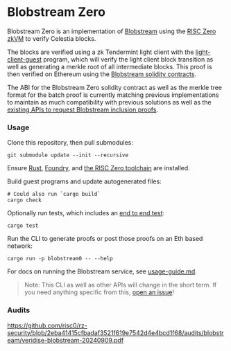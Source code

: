 # Blobstream Zero

Blobstream Zero is an implementation of [Blobstream](https://docs.celestia.org/developers/blobstream) using the [RISC Zero zkVM](https://www.risczero.com/) to verify Celestia blocks.

The blocks are verified using a zk Tendermint light client with the [light-client-guest](./light-client-guest/guest/src/main.rs) program, which will verify the light client block transition as well as generating a merkle root of all intermediate blocks. This proof is then verified on Ethereum using the [Blobstream solidity contracts](./contracts/src/).

The ABI for the Blobstream Zero solidity contract as well as the merkle tree format for the batch proof is currently matching previous implementations to maintain as much compatibility with previous solutions as well as the [existing APIs to request Blobstream inclusion proofs](https://docs.celestia.org/developers/blobstream-proof-queries#_1-data-root-inclusion-proof).

### Usage

Clone this repository, then pull submodules:

```console
git submodule update --init --recursive
```

Ensure [Rust](https://www.rust-lang.org/tools/install), [Foundry](https://book.getfoundry.sh/getting-started/installation), and [the RISC Zero toolchain](https://dev.risczero.com/api/zkvm/install) are installed.

Build guest programs and update autogenerated files:

```console
# Could also run `cargo build`
cargo check
```

Optionally run tests, which includes an [end to end test](./host/tests/e2e_test.rs):

```console
cargo test
```

Run the CLI to generate proofs or post those proofs on an Eth based network:

```console
cargo run -p blobstream0 -- --help
```

For docs on running the Blobstream service, see [usage-guide.md](./usage-guide.md).

> Note: This CLI as well as other APIs will change in the short term. If you need anything specific from this, [open an issue](https://github.com/boundless-xyz/blobstream0/issues/new)!

### Audits

https://github.com/risc0/rz-security/blob/2eba41415cfbadaf3521f619e7542d4e4bcd1f68/audits/blobstream/veridise-blobstream-20240909.pdf
